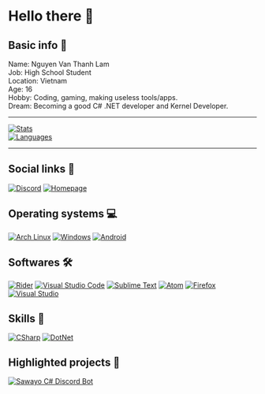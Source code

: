 # Hello there 👋

## Basic info 📝
Name: Nguyen Van Thanh Lam  
Job: High School Student  
Location: Vietnam  
Age: 16  
Hobby: Coding, gaming, making useless tools/apps.  
Dream: Becoming a good C# .NET developer and Kernel Developer.

***
[![Stats](https://github-readme-stats.vercel.app/api?username=veeeleven&show_icons=true&theme=nord&count_private=true "GitHub stats")](#)  
[![Languages](https://github-readme-stats.vercel.app/api/top-langs/?username=veeeleven&theme=nord&layout=compact&hide=shell,python)](#)
***
## Social links 🤝
[![Discord](https://img.shields.io/badge/Discord-7289DA?style=for-the-badge&logo=discord&logoColor=white "Discord")](https://discord.com/users/718502139944632371)
[![Homepage](https://img.shields.io/badge/Homepage-41BDF5?style=for-the-badge&logo=Home%20Assistant%20Community%20Store&logoColor=white "Homepage")](https://tenkene.me)

## Operating systems 💻
[![Arch Linux](https://img.shields.io/badge/Arch_Linux-1793D1?style=for-the-badge&logo=arch-linux&logoColor=white "Arch Linux")](https://archlinux.org/)
[![Windows](https://img.shields.io/badge/Windows-0078D6?style=for-the-badge&logo=windows&logoColor=white "Windows 10")](#)
[![Android](https://img.shields.io/badge/Android-3DDC84?style=for-the-badge&logo=android&logoColor=white "Android")](https://www.android.com/)


## Softwares 🛠
[![Rider](https://img.shields.io/badge/JetBrains_Rider-DD1265?style=for-the-badge&logo=JetBrains&logoColor=white "Rider")](https://www.jetbrains.com/rider/)
[![Visual Studio Code](https://img.shields.io/badge/Visual_Studio_Code-0078D4?style=for-the-badge&logo=visual%20studio%20code&logoColor=white "VSCode")](https://code.visualstudio.com/)
[![Sublime Text](https://img.shields.io/badge/Sublime_Text-FF9800?style=for-the-badge&logo=Sublime%20Text&logoColor=white "Sublime Text")](https://www.sublimetext.com/)
[![Atom](https://img.shields.io/badge/Atom-66595C?style=for-the-badge&logo=Atom&logoColor=white "Atom")](https://atom.io/)
[![Firefox](https://img.shields.io/badge/Firefox-FF7139?style=for-the-badge&logo=firefox%20browser&logoColor=white "Mozilla Firefox")](https://www.mozilla.org/en-US/)
[![Visual Studio](https://img.shields.io/badge/Visual_Studio-5C2D91?style=for-the-badge&logo=visual%20studio&logoColor=white "Visual Studio")](https://visualstudio.microsoft.com/vs)

## Skills 🚀
[![CSharp](https://img.shields.io/badge/C%23-239120?style=for-the-badge&logo=c-sharp&logoColor=white "C#")](https://microsoft.com)
[![DotNet](https://img.shields.io/badge/.NET-5C2D91?style=for-the-badge&logo=.net&logoColor=white ".NET")](https://dotnet.microsoft.com/)


## Highlighted projects 🌟
[![Sawayo C# Discord Bot](https://github-readme-stats.vercel.app/api/pin/?username=veeeleven&repo=Sawayo-CSharp)](https://github.com/veeeleven/Sawayo-CSharp)
